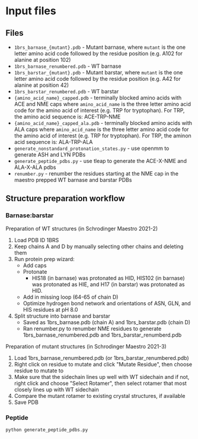 # Input files

## Files
- `1brs_barnase_{mutant}.pdb` - Mutant barnase, where `mutant` is the one letter amino acid code followed by the residue position (e.g. A102 for alanine at position 102)
- `1brs_barnase_renumbered.pdb` - WT barnase
- `1brs_barstar_{mutant}.pdb` - Mutant barstar, where `mutant` is the one letter amino acid code followed by the residue position (e.g. A42 for alanine at position 42)
- `1brs_barstar_renumbered.pdb` - WT barstar
- `{amino_acid_name}_capped.pdb` - terminally blocked amino acids with ACE and NME caps where `amino_acid_name` is the three letter amino acid code for the amino acid of interest (e.g. TRP for tryptophan). For TRP, the amino acid sequence is: ACE-TRP-NME
- `{amino_acid_name}_capped_ala.pdb` - terminally blocked amino acids with ALA caps where `amino_acid_name` is the three letter amino acid code for the amino acid of interest (e.g. TRP for tryptophan). For TRP, the aminon acid sequence is: ALA-TRP-ALA
- `generate_nonstandard_protonation_states.py` - use openmm to generate ASH and LYN PDBs
- `generate_peptide_pdbs.py` - use tleap to generate the ACE-X-NME and ALA-X-ALA pdbs
- `renumber.py` - renumber the residues starting at the NME cap in the maestro prepped WT barnase and barstar PDBs

## Structure preparation workflow
### Barnase:barstar

Preparation of WT structures (in Schrodinger Maestro 2021-2)
1. Load PDB ID 1BRS
2. Keep chains A and D by manually selecting other chains and deleting them
3. Run protein prep wizard:
   - Add caps
   - Protonate
     - HIS18 (in barnase) was protonated as HID, HIS102 (in barnase) was protonated as HIE, and H17 (in barstar) was protonated as HID.
   - Add in missing loop (64-65 of chain D)
   - Optimize hydrogen bond network and orientations of ASN, GLN, and HIS residues at pH 8.0
4. Split structure into barnase and barstar
	- Saved as 1brs_barnase.pdb (chain A) and 1brs_barstar.pdb (chain D)
	- Ran renumber.py to renumber NME residues to generate 1brs_barnase_renumbered.pdb and 1brs_barstar_renumberd.pdb

Preparation of mutant structures (in Schrodinger Maestro 2021-3)
1. Load 1brs_barnase_renumbered.pdb (or 1brs_barstar_renumbered.pdb)
2. Right click on residue to mutate and click "Mutate Residue", then choose residue to mutate to
3. Make sure that the sidechain lines up well with WT sidechain and if not, right click and choose "Select Rotamer", then select rotamer that most closely lines up with WT sidechain
4. Compare the mutant rotamer to existing crystal structures, if available  
5. Save PDB

### Peptide
```
python generate_peptide_pdbs.py
```
